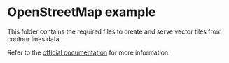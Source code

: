 <!--
  Licensed under the Apache License, Version 2.0 (the "License"); you may not use this file except
  in compliance with the License. You may obtain a copy of the License at

  http://www.apache.org/licenses/LICENSE-2.0

  Unless required by applicable law or agreed to in writing, software distributed under the License
  is distributed on an "AS IS" BASIS, WITHOUT WARRANTIES OR CONDITIONS OF ANY KIND, either express
  or implied. See the License for the specific language governing permissions and limitations under
  the License.
  -->
# OpenStreetMap example

This folder contains the required files to create and serve vector tiles from contour lines data. 

Refer to the [official documentation](https://baremaps.apache.org/documentation/examples/import-contour-into-postgis) for more information.